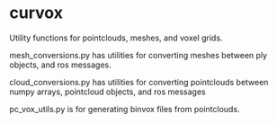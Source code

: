 # curvox
Utility functions for pointclouds, meshes, and voxel grids.

mesh_conversions.py has utilities for converting meshes between ply objects, and ros messages.

cloud_conversions.py has utilities for converting pointclouds between numpy arrays, pointcloud objects, and ros messages

pc_vox_utils.py is for generating binvox files from pointclouds.
